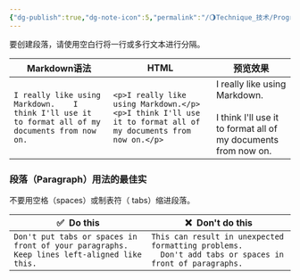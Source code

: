 ```yaml
---
{"dg-publish":true,"dg-note-icon":5,"permalink":"/🌖Technique_技术/Programming_编程/Markdown/Markdown_段落语法/","dgPassFrontmatter":true,"noteIcon":5,"created":"2024-08-25T19:07:06.227+08:00","updated":"2024-08-25T19:18:23.153+08:00"}
---
```


要创建段落，请使用空白行将一行或多行文本进行分隔。

| Markdown语法                                                                                        | HTML                                                                                                              | 预览效果                                                                                                |
| ------------------------------------------------------------------------------------------------- | ----------------------------------------------------------------------------------------------------------------- | --------------------------------------------------------------------------------------------------- |
| `I really like using Markdown.    I think I'll use it to format all of my documents from now on.` | `<p>I really like using Markdown.</p>      <p>I think I'll use it to format all of my documents from now on.</p>` | I really like using Markdown.<br><br>I think I'll use it to format all of my documents from now on. |
### 段落（Paragraph）用法的最佳实
不要用空格（spaces）或制表符（ tabs）缩进段落。

| ✅  Do this                                                                                            | ❌  Don't do this                                                                                             |
| ----------------------------------------------------------------------------------------------------- | ------------------------------------------------------------------------------------------------------------ |
| `Don't put tabs or spaces in front of your paragraphs.      Keep lines left-aligned like this.      ` | `This can result in unexpected formatting problems.        Don't add tabs or spaces in front of paragraphs.` |
